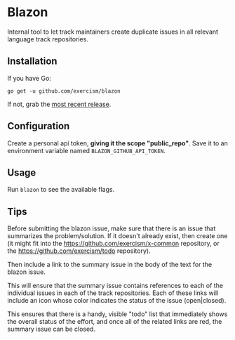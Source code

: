 # Blazon

Internal tool to let track maintainers create duplicate issues in all relevant language track repositories.

## Installation

If you have Go:

    go get -u github.com/exercism/blazon

If not, grab the [most recent release](https://github.com/kytrinyx/blazon/releases/latest).

## Configuration

Create a personal api token, **giving it the scope "public_repo"**.
Save it to an environment variable named `BLAZON_GITHUB_API_TOKEN`.

## Usage

Run `blazon` to see the available flags.

## Tips

Before submitting the blazon issue, make sure that there is an issue that
summarizes the problem/solution. If it doesn't already exist, then create one
(it might fit into the https://github.com/exercism/x-common repository, or the
https://github.com/exercism/todo repository).

Then include a link to the summary issue in the body of the text for the
blazon issue.

This will ensure that the summary issue contains references to each of the
individual issues in each of the track repositories. Each of these links will
include an icon whose color indicates the status of the issue (open|closed).

This ensures that there is a handy, visible "todo" list that immediately shows
the overall status of the effort, and once all of the related links are red,
the summary issue can be closed.

